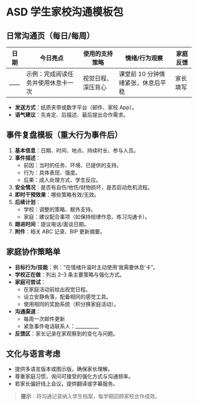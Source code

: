 # ASD 学生家校沟通模板包

## 日常沟通页（每日/每周）
| 日期 | 今日亮点 | 使用的支持策略 | 情绪/行为观察 | 家庭反馈 |
| --- | --- | --- | --- | --- |
| ____ | 示例：完成阅读任务并使用休息卡一次 | 视觉日程、深压背心 | 课堂前 10 分钟情绪紧张，休息后平稳 | 家长填写 |

- **发送方式**：纸质夹带或数字平台（邮件、家校 App）。
- **语气建议**：先肯定、后描述、最后提出合作需求。

## 事件复盘模板（重大行为事件后）
1. **基本信息**：日期、时间、地点、持续时长、参与人员。
2. **事件描述**：
   - 前因：当时的任务、环境、已提供的支持。
   - 行为：具体表现、强度。
   - 后果：成人处理方式、学生反应。
3. **安全情况**：是否有自伤/他伤/财物损坏，是否启动危机流程。
4. **即时干预效果**：哪些策略有效/无效。
5. **后续计划**：
   - 学校：调整的策略、额外支持。
   - 家庭：建议配合事项（如保持规律作息、练习沟通卡）。
6. **跟进时间**：提议电话/面谈日期。
7. **附件**：相关 ABC 记录、BIP 更新摘要。

## 家庭协作策略单
- **目标行为/技能**：例：“在情绪升温时主动使用‘我需要休息’卡”。
- **学校正在做**：列出 2–3 条主要策略与强化方式。
- **家庭可尝试**：
  - 在家庭活动前给出视觉日程。
  - 设立安静角落，配备相同的感觉工具。
  - 使用相同的奖励系统（积分换家庭活动）。
- **沟通渠道**：
  - 每周一次邮件更新
  - 紧急事件电话联系人：__________
- **反馈区**：家长记录在家观察到的变化与问题。

## 文化与语言考虑
- 提供多语言版本或图示版，确保家长理解。
- 尊重家庭习惯，询问可接受的强化方式与沟通频率。
- 若家长偏好线上会议，提供翻译或字幕服务。

> **提示**：将沟通记录纳入学生档案，每学期回顾家校合作成效。
